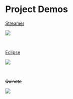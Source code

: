 # Project Demos

[Streamer](http://cpbasham.github.io/projects/streamer)

![](http://cpbasham.github.io/projects/imgs/thumbnails/streamer-static.gif)

<br/>

[Eclipse](http://cpbasham.github.io/projects/eclipse)

![](http://cpbasham.github.io/projects/imgs/thumbnails/eclipse-static.gif)

<br/>

~~Quinote~~

![](http://cpbasham.github.io/projects/imgs/thumbnails/quinote-logo.png)
